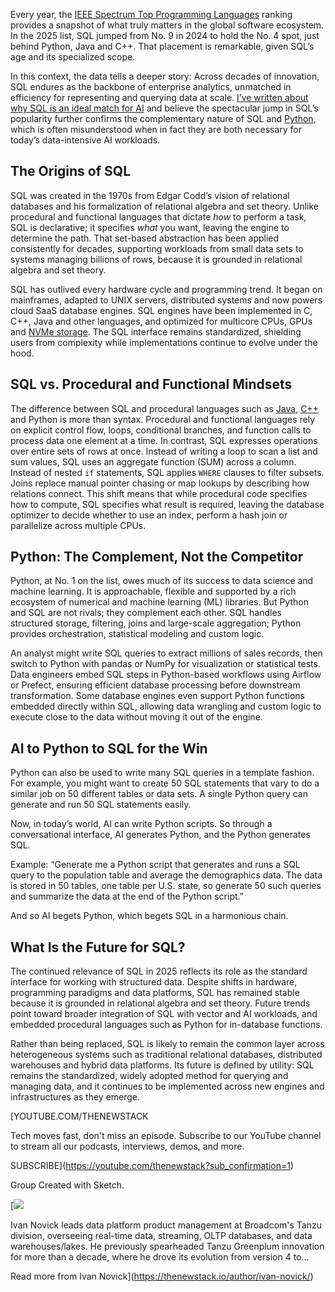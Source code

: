 Every year, the [IEEE Spectrum Top Programming Languages](https://spectrum.ieee.org/top-programming-languages-2025) ranking provides a snapshot of what truly matters in the global software ecosystem. In the 2025 list, SQL jumped from No. 9 in 2024 to hold the No. 4 spot, just behind Python, Java and C++. That placement is remarkable, given SQL’s age and its specialized scope.

In this context, the data tells a deeper story: Across decades of innovation, SQL endures as the backbone of enterprise analytics, unmatched in efficiency for representing and querying data at scale. [I’ve written about why SQL is an ideal match for AI](https://thenewstack.io/why-ai-and-sql-go-together-like-peanut-butter-and-jelly/) and believe the spectacular jump in SQL’s popularity further confirms the complementary nature of SQL and [Python](https://thenewstack.io/an-introduction-to-python-a-language-for-the-ages/), which is often misunderstood when in fact they are both necessary for today’s data-intensive AI workloads.

## **The Origins of SQL**

SQL was created in the 1970s from Edgar Codd’s vision of relational databases and his formalization of relational algebra and set theory. Unlike procedural and functional languages that dictate *how* to perform a task, SQL is declarative; it specifies *what* you want, leaving the engine to determine the path. That set-based abstraction has been applied consistently for decades, supporting workloads from small data sets to systems managing billions of rows, because it is grounded in relational algebra and set theory.

SQL has outlived every hardware cycle and programming trend. It began on mainframes, adapted to UNIX servers, distributed systems and now powers cloud SaaS database engines. SQL engines have been implemented in C, C++, Java and other languages, and optimized for multicore CPUs, GPUs and [NVMe storage](https://thenewstack.io/nvme-of-substantially-reduces-data-access-latency/). The SQL interface remains standardized, shielding users from complexity while implementations continue to evolve under the hood.

## **SQL vs. Procedural and Functional Mindsets**

The difference between SQL and procedural languages such as [Java](https://thenewstack.io/we-can-have-nice-things-upgrading-to-java-21-is-worth-it/), [C++](https://thenewstack.io/introduction-to-c-programming-language/) and Python is more than syntax. Procedural and functional languages rely on explicit control flow, loops, conditional branches, and function calls to process data one element at a time. In contrast, SQL expresses operations over entire sets of rows at once. Instead of writing a loop to scan a list and sum values, SQL uses an aggregate function (SUM) across a column. Instead of nested `if` statements, SQL applies `WHERE` clauses to filter subsets. Joins replace manual pointer chasing or map lookups by describing how relations connect. This shift means that while procedural code specifies how to compute, SQL specifies what result is required, leaving the database optimizer to decide whether to use an index, perform a hash join or parallelize across multiple CPUs.

## **Python: The Complement, Not the Competitor**

Python, at No. 1 on the list, owes much of its success to data science and machine learning. It is approachable, flexible and supported by a rich ecosystem of numerical and machine learning (ML) libraries. But Python and SQL are not rivals; they complement each other. SQL handles structured storage, filtering, joins and large-scale aggregation; Python provides orchestration, statistical modeling and custom logic.

An analyst might write SQL queries to extract millions of sales records, then switch to Python with pandas or NumPy for visualization or statistical tests. Data engineers embed SQL steps in Python-based workflows using Airflow or Prefect, ensuring efficient database processing before downstream transformation. Some database engines even support Python functions embedded directly within SQL, allowing data wrangling and custom logic to execute close to the data without moving it out of the engine.

## **AI to Python to SQL for the Win**

Python can also be used to write many SQL queries in a template fashion. For example, you might want to create 50 SQL statements that vary to do a similar job on 50 different tables or data sets. A single Python query can generate and run 50 SQL statements easily.

Now, in today’s world, AI can write Python scripts. So through a conversational interface, AI generates Python, and the Python generates SQL.

Example: “Generate me a Python script that generates and runs a SQL query to the population table and average the demographics data. The data is stored in 50 tables, one table per U.S. state, so generate 50 such queries and summarize the data at the end of the Python script.”

And so AI begets Python, which begets SQL in a harmonious chain.

## **What Is the Future for SQL?**

The continued relevance of SQL in 2025 reflects its role as the standard interface for working with structured data. Despite shifts in hardware, programming paradigms and data platforms, SQL has remained stable because it is grounded in relational algebra and set theory. Future trends point toward broader integration of SQL with vector and AI workloads, and embedded procedural languages such as Python for in-database functions.

Rather than being replaced, SQL is likely to remain the common layer across heterogeneous systems such as traditional relational databases, distributed warehouses and hybrid data platforms. Its future is defined by utility: SQL remains the standardized, widely adopted method for querying and managing data, and it continues to be implemented across new engines and infrastructures as they emerge.

[YOUTUBE.COM/THENEWSTACK

Tech moves fast, don't miss an episode. Subscribe to our YouTube
channel to stream all our podcasts, interviews, demos, and more.

SUBSCRIBE](https://youtube.com/thenewstack?sub_confirmation=1)

Group
Created with Sketch.

[![](https://cdn.thenewstack.io/media/2025/06/e92364a0-ivannovick.png)

Ivan Novick leads data platform product management at Broadcom's Tanzu division, overseeing real-time data, streaming, OLTP databases, and data warehouses/lakes. He previously spearheaded Tanzu Greenplum innovation for more than a decade, where he drove its evolution from version 4 to...

Read more from Ivan Novick](https://thenewstack.io/author/ivan-novick/)